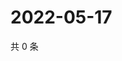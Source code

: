 # 2022-05-17

共 0 条

<!-- BEGIN WEIBO -->
<!-- 最后更新时间 Tue May 17 2022 20:09:36 GMT+0800 (China Standard Time) -->

<!-- END WEIBO -->
